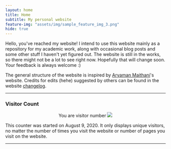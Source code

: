 ```yaml
---
layout: home
title: Home
subtitle: My personal website
feature-img: "assets/img/sample_feature_img_3.png"
hide: true
---
```


Hello, you've reached my website! I intend to use this website mainly as a repository for my academic work, along with occasional blog posts and some other stuff I haven't yet figured out. The website is still in the works, so there might not be a lot to see right now. Hopefully that will change soon. Your feedback is always welcome :)

The general structure of the website is inspired by [Aryaman Maithani](https://aryamanmaithani.github.io/)'s website. Credits for edits (hehe) suggested by others can be found in the website [changelog](/changelog/).

---

<h3>Visitor Count</h3>

<!-- hitwebcounter Code START -->
<center>You are visitor number <a href="http://www.reliablecounter.com" target="_blank"><img src="https://www.reliablecounter.com/count.php?page=omprabhu31.github.io2085004&digit=style/plain/31/&reloads=1" border="0"></a></center>                                 

This counter was started on August 9, 2020. It only displays unique visitors, no matter the number of times you visit the website or number of pages you visit on the website.

---